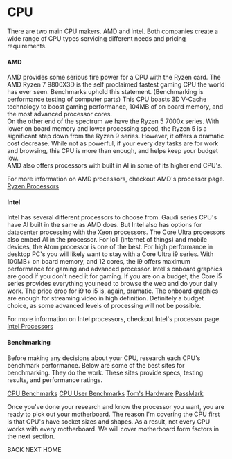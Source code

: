 # CPU

There are two main CPU makers.  AMD and Intel.  Both companies create a wide range of CPU types servicing different needs and pricing requirements.  

#### AMD 
AMD provides some serious fire power for a CPU with the Ryzen card.  The AMD Ryzen 7 9800X3D is the self proclaimed fastest gaming CPU the world has ever seen.  Benchmarks uphold this statement.  (Benchmarking is performance testing of computer parts) This CPU boasts 3D V-Cache technology to boost gaming performance, 104MB of on board memory, and the most advanced processor cores.  
On the other end of the spectrum we have the Ryzen 5 7000x series.  With lower on board memory and lower processing speed, the Ryzen 5 is a significant step down from the Ryzen 9 series.  However, it offers a dramatic cost decrease.  While not as powerful, if your every day tasks are for work and browsing, this CPU is more than enough, and helps keep your budget low.  
AMD also offers processors with built in AI in some of its higher end CPU's.  

For more information on AMD processors, checkout AMD's processor page.  [Ryzen Processors](https://www.amd.com/en/products/processors/desktops/ryzen.html)

#### Intel
Intel has several different processors to choose from.  Gaudi series CPU's have AI built in the same as AMD does. But Intel also has options for datacenter processing with the Xeon processors.  The Core Ultra processors also embed AI in the processor.  For IoT (internet of things) and mobile devices, the Atom processor is one of the best.  For high performance in desktop PC's you will likely want to stay with a Core Ultra i9 series.  With 100MB+ on board memory, and 12 cores, the i9 offers maximum performance for gaming and advanced processor.  Intel's onboard graphics are good if you don't need it for gaming. 
If you are on a budget, the Core i5 series provides everything you need to browse the web and do your daily work.  The price drop for i9 to i5 is, again, dramatic.  The onboard graphics are enough for streaming video in high definition.  Definitely a budget choice, as some advanced levels of processing will not be possible.  

For more information on Intel processors, checkout Intel's processor page. [Intel Processors](https://www.intel.com/content/www/us/en/products/details/processors.html)

#### Benchmarking

Before making any decisions about your CPU, research each CPU's benchmark performance.  Below are some of the best sites for benchmarking.  They do the work.  These sites provide specs, testing results, and performance ratings. 

[CPU Benchmarks](www.cpubenchmark.net)
[CPU User Benchmarks](cpu.userbenchmark.com)
[Tom's Hardware](www.tomshardware.com)
[PassMark](www.passmark.com)

Once you've done your research and know the processor you want, you are ready to pick out your motherboard.  The reason I'm covering the CPU first is that CPU's have socket sizes and shapes.  As a result, not every CPU works with every motherboard.  We will cover motherboard form factors in the next section.  

BACK  NEXT
HOME